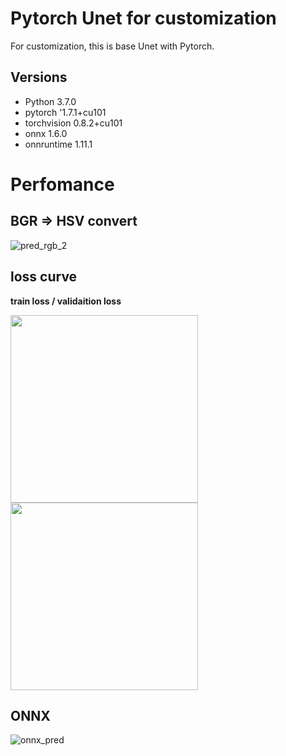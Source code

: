 # Pytorch Unet for customization

For customization, this is base Unet with Pytorch.

## Versions
- Python 3.7.0
- pytorch '1.7.1+cu101
- torchvision 0.8.2+cu101
- onnx 1.6.0
- onnruntime 1.11.1


# Perfomance


## BGR => HSV convert

![pred_rgb_2](https://user-images.githubusercontent.com/48679574/172001064-28b8b4ef-9d1a-4925-a6fb-12594356c163.png)

## loss curve

<b>train loss / validaition loss</b>

<img src="https://user-images.githubusercontent.com/48679574/172000988-ae1cd6f6-778b-4260-92da-ea0751da43ca.png" width="300px"><img src="https://user-images.githubusercontent.com/48679574/172000995-d0909a6f-1712-45a2-a814-15f087e23703.png" width="300px">

## ONNX 

![onnx_pred](https://user-images.githubusercontent.com/48679574/172001472-043debf0-fc9f-48ed-bc04-f711f39553d8.png)

